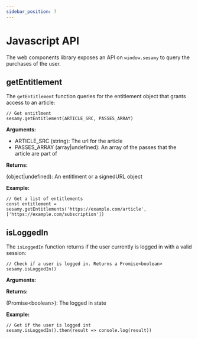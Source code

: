 ```yaml
---
sidebar_position: 7
---
```


# Javascript API

The web components library exposes an API on `window.sesamy` to query the purchases of the user.

## getEntitlement

The `getEntitlement` function queries for the entitlement object that grants access to an article:

```
// Get entitlment
sesamy.getEntitlement(ARTICLE_SRC, PASSES_ARRAY)
```

**Arguments:**

- ARTICLE_SRC (string): The url for the article
- PASSES_ARRAY (array|undefined): An array of the passes that the article are part of

**Returns:**

(object|undefined): An entitlment or a signedURL object

**Example:**

```
// Get a list of entitlements
const entitlement = sesamy.getEntitlements('https://example.com/article', ['https://example.com/subscription'])
```

## isLoggedIn

The `isLoggedIn` function returns if the user currently is logged in with a valid session:

```
// Check if a user is logged in. Returns a Promise<boolean>
sesamy.isLoggedIn()
```

**Arguments:**

**Returns:**

(Promise\<boolean\>): The logged in state

**Example:**

```
// Get if the user is logged int
sesamy.isLoggedIn().then(result => console.log(result))
```
